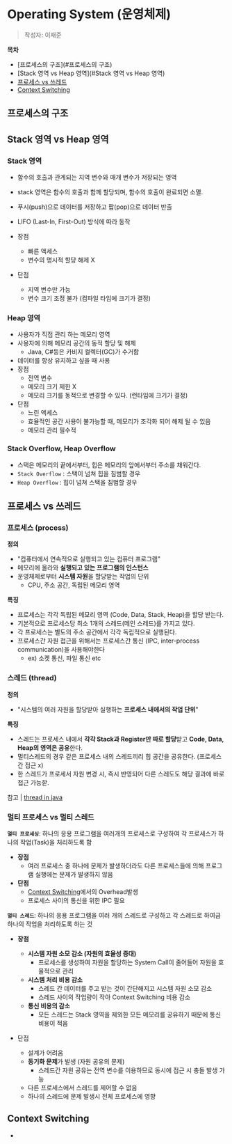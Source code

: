 # Operating System (운영체제)

> 작성자: 이재준



**목차**

* [프로세스의 구조](#프로세스의 구조)
* [Stack 영역 vs Heap 영역](#Stack 영역 vs Heap 영역)
* [프로세스 vs 쓰레드](#프로세스-vs-쓰레드)
* [Context Switching](#Context-Switching)



## 프로세스의 구조

## Stack 영역 vs Heap 영역

### Stack 영역

* 함수의 호출과 관계되는 지역  변수와 매개 변수가 저장되는 영역
* stack 영역은 함수의 호출과 함께 할당되며, 함수의 호출이 완료되면 소멸.
* 푸시(push)으로 데이터를 저장하고 팝(pop)으로 데이터 반출
* LIFO (Last-In, First-Out) 방식에 따라 동작

* 장점
  * 빠른 액세스
  * 변수의 명시적 할당 해제 X
* 단점
  * 지역 변수만 가능
  * 변수 크기 조정 불가 (컴파일 타임에 크기가 결정)

### Heap 영역

* 사용자가 직접 관리 하는 메모리 영역
* 사용자에 의해 메모리 공간의 동적 할당 및 해제
  * Java, C#등은 카비지 컬렉터(GC)가 수거함
* 데이터를 항상 유지하고 싶을 때 사용
* 장점
  * 전역 변수
  * 메모리 크기 제한 X
  * 메모리 크기를 동적으로 변경할 수 있다. (런타임에 크기가 결정)
* 단점
  * 느린 액세스
  * 효율적인 공간 사용이 불가능할 때, 메모리가 조각화 되어 해제 될 수 있음
  * 메모리 관리 필수적

### Stack Overflow, Heap Overflow

* 스택은 메모리의 끝에서부터, 힙은 메모리의 앞에서부터 주소를 채워간다.
* `Stack Overflow` : 스택이 넘쳐 힙을 침범할 경우
* `Heap Overflow` : 힙이 넘쳐 스택을 침범할 경우

## 프로세스 vs 쓰레드

### 프로세스 (process)

**정의**

* "컴퓨터에서 연속적으로 실행되고 있는 컴퓨터 프로그램"
* 메모리에 올라와 **실행되고 있는 프로그램의 인스턴스**
* 운영체제로부터 **시스템 자원**을 할당받는 작업의 단위
  * CPU, 주소 공간, 독립된 메모리 영역

**특징**

* 프로세스는 각각 독립된 메모리 영역 (Code, Data, Stack, Heap)을 할당 받는다.
* 기본적으로 프로세스당 최소 1개의 스레드(메인 스레드)를 가지고 있다.
* 각 프로세스는 별도의 주소 공간에서 각각 독립적으로 실행된다.
* 프로세스간 자원 접근을 위해서는 프로세스간 통신 (IPC, inter-process communication)을 사용해야한다
  * ex) 소켓 통신, 파일 통신 etc
  
  

### **스레드 (thread)**

**정의**

* "시스템의 여러 자원을 할당받아 실행하는 **프로세스 내에서의 작업 단위**"

**특징**

* 스레드는 프로세스 내에서 **각각 Stack과 Register만 따로 할당**받고 **Code, Data, Heap의 영역은 공유**한다.
* 멀티스레드의 경우 같은 프로세스 내의 스레드끼리 힙 공간을 공유한다. (프로세스 간 접근 x)
* 한 스레드가 프로세서 자원 변경 시, 즉시 반영되어 다른 스레도도 해당 결과에 바로 접근 가능핟.



참고 |  [thread in java](https://github.com/jayl2sw/Computer-Science/tree/master/contents/programming/java)



### 멀티 프로세스 vs 멀티 스레드

**`멀티 프로세싱`**: 하나의 응용 프로그램을 여러개의 프로세스로 구성하여 각 프로세스가 하나의 작업(Task)을 처리하도록 함 

* **장점** 
  * 여러 프로세스 중 하나에 문제가 발생하더라도 다른 프로세스들에 의해 프로그램 실행에는 문제가 발생하지 않음
* **단점**
  * [Context Switching](#Context-Switching)에서의 Overhead발생
  * 프로세스 사이의 통신을 위한 IPC 필요



**`멀티 스레드`**: 하나의 응용 프로그램을 여러 개의 스레드로 구성하고 각 스레드로 하여금 하나의 작업을 처리하도록 하는 것

* **장점**
  * **시스템 자원 소모 감소 (자원의 효율성 증대)**
    * 프로세스를 생성하여 자원을 할당하는 System Call이 줄어들어 자원을 효율적으로 관리
  * **시스템 처리 비용 감소**
    * 스레드 간 데이터를 주고 받는 것이 간단해지고 시스템 자원 소모 감소
    * 스레드 사이의 작업량이 작아 Context Switching 비용 감소
  * **통신 비용의 감소**
    * 모든 스레드는 Stack 영역을 제외한 모든 메모리를 공유하기 때문에 통신 비용이 적음

* 단점
  * 설계가 어려움
  * **동기화 문제**가 발생 (자원 공유의 문제)
    * 스레드간 자원 공유는 전역 변수를 이용하므로 동시에 접근 시 충돌 발생 가능
  * 다른 프로세스에서 스레드를 제어할 수 없음
  * 하나의 스레드에 문제 발생시 전체 프로세스에 영향





## Context Switching

* 